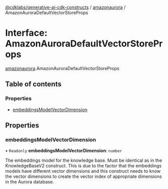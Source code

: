 [@cdklabs/generative-ai-cdk-constructs](../README.md) / [amazonaurora](../modules/amazonaurora.md) / AmazonAuroraDefaultVectorStoreProps

# Interface: AmazonAuroraDefaultVectorStoreProps

[amazonaurora](../modules/amazonaurora.md).AmazonAuroraDefaultVectorStoreProps

## Table of contents

### Properties

- [embeddingsModelVectorDimension](amazonaurora.AmazonAuroraDefaultVectorStoreProps.md#embeddingsmodelvectordimension)

## Properties

### embeddingsModelVectorDimension

• `Readonly` **embeddingsModelVectorDimension**: `number`

The embeddings model for the knowledge base.
Must be identical as in the KnowledgeBaseV2 construct.
This is due to the factor that the embeddings models
have different vector dimensions and this construct
needs to know the vector dimensions to create the vector
index of appropriate dimensions in the Aurora database.
